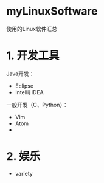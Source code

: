# myLinuxSoftware
使用的Linux软件汇总

# 1. 开发工具
Java开发：
  - Eclipse
  - Intellij IDEA

一般开发（C、Python）：
  - Vim
  - Atom
  - 
  
# 2. 娱乐 
  - variety

